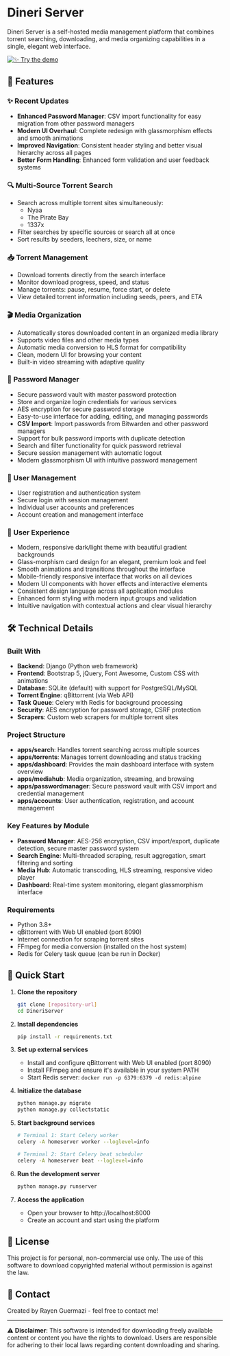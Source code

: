 # Dineri Server

Dineri Server is a self-hosted media management platform that combines torrent searching, downloading, and media organizing capabilities in a single, elegant web interface.

[![✨ Try the demo](https://img.shields.io/badge/Demo-Click%20Here-blue?style=for-the-badge&logo=appveyor)](https://drive.google.com/file/d/1HzEkhbzGOm5P91hzmYkSb3yGAZu_9xaO/view?usp=sharing)

## 🌟 Features

### ✨ Recent Updates
- **Enhanced Password Manager**: CSV import functionality for easy migration from other password managers
- **Modern UI Overhaul**: Complete redesign with glassmorphism effects and smooth animations
- **Improved Navigation**: Consistent header styling and better visual hierarchy across all pages
- **Better Form Handling**: Enhanced form validation and user feedback systems

### 🔍 Multi-Source Torrent Search
- Search across multiple torrent sites simultaneously:
  - Nyaa
  - The Pirate Bay
  - 1337x
- Filter searches by specific sources or search all at once
- Sort results by seeders, leechers, size, or name

### 📥 Torrent Management
- Download torrents directly from the search interface
- Monitor download progress, speed, and status
- Manage torrents: pause, resume, force start, or delete
- View detailed torrent information including seeds, peers, and ETA

### 🎬 Media Organization
- Automatically stores downloaded content in an organized media library
- Supports video files and other media types
- Automatic media conversion to HLS format for compatibility
- Clean, modern UI for browsing your content
- Built-in video streaming with adaptive quality

### 🔐 Password Manager
- Secure password vault with master password protection
- Store and organize login credentials for various services
- AES encryption for secure password storage
- Easy-to-use interface for adding, editing, and managing passwords
- **CSV Import**: Import passwords from Bitwarden and other password managers
- Support for bulk password imports with duplicate detection
- Search and filter functionality for quick password retrieval
- Secure session management with automatic logout
- Modern glassmorphism UI with intuitive password management

### 👤 User Management
- User registration and authentication system
- Secure login with session management
- Individual user accounts and preferences
- Account creation and management interface

### 🎨 User Experience
- Modern, responsive dark/light theme with beautiful gradient backgrounds
- Glass-morphism card design for an elegant, premium look and feel
- Smooth animations and transitions throughout the interface
- Mobile-friendly responsive interface that works on all devices
- Modern UI components with hover effects and interactive elements
- Consistent design language across all application modules
- Enhanced form styling with modern input groups and validation
- Intuitive navigation with contextual actions and clear visual hierarchy

## 🛠️ Technical Details

### Built With
- **Backend**: Django (Python web framework)
- **Frontend**: Bootstrap 5, jQuery, Font Awesome, Custom CSS with animations
- **Database**: SQLite (default) with support for PostgreSQL/MySQL
- **Torrent Engine**: qBittorrent (via Web API)
- **Task Queue**: Celery with Redis for background processing
- **Security**: AES encryption for password storage, CSRF protection
- **Scrapers**: Custom web scrapers for multiple torrent sites

### Project Structure
- **apps/search**: Handles torrent searching across multiple sources
- **apps/torrents**: Manages torrent downloading and status tracking
- **apps/dashboard**: Provides the main dashboard interface with system overview
- **apps/mediahub**: Media organization, streaming, and browsing
- **apps/passwordmanager**: Secure password vault with CSV import and credential management
- **apps/accounts**: User authentication, registration, and account management

### Key Features by Module
- **Password Manager**: AES-256 encryption, CSV import/export, duplicate detection, secure master password system
- **Search Engine**: Multi-threaded scraping, result aggregation, smart filtering and sorting
- **Media Hub**: Automatic transcoding, HLS streaming, responsive video player
- **Dashboard**: Real-time system monitoring, elegant glassmorphism interface

### Requirements
- Python 3.8+
- qBittorrent with Web UI enabled (port 8090)
- Internet connection for scraping torrent sites
- FFmpeg for media conversion (installed on the host system)
- Redis for Celery task queue (can be run in Docker)

## 🚀 Quick Start

1. **Clone the repository**
   ```bash
   git clone [repository-url]
   cd DineriServer
   ```

2. **Install dependencies**
   ```bash
   pip install -r requirements.txt
   ```

3. **Set up external services**
   - Install and configure qBittorrent with Web UI enabled (port 8090)
   - Install FFmpeg and ensure it's available in your system PATH
   - Start Redis server: `docker run -p 6379:6379 -d redis:alpine`

4. **Initialize the database**
   ```bash
   python manage.py migrate
   python manage.py collectstatic
   ```

5. **Start background services**
   ```bash
   # Terminal 1: Start Celery worker
   celery -A homeserver worker --loglevel=info
   
   # Terminal 2: Start Celery beat scheduler
   celery -A homeserver beat --loglevel=info
   ```

6. **Run the development server**
   ```bash
   python manage.py runserver
   ```

7. **Access the application**
   - Open your browser to http://localhost:8000
   - Create an account and start using the platform

## 📝 License

This project is for personal, non-commercial use only. The use of this software to download copyrighted material without permission is against the law.

## 🔗 Contact

Created by Rayen Guermazi - feel free to contact me!

---

⚠️ **Disclaimer**: This software is intended for downloading freely available content or content you have the rights to download. Users are responsible for adhering to their local laws regarding content downloading and sharing.
